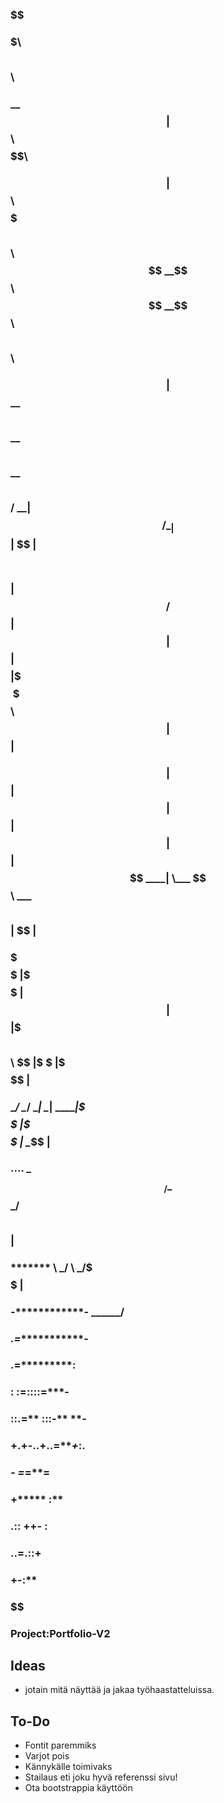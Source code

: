 ### $$$$$$$$$$$$$$$$$$$$$$$$$$$$$$$$$$$$$$$$$$$$$$$$$$$$$$$$$$$$$$$$$$$$$$$$$$
###     $$$$$\                                  $$\       $$\               
###     \__$$ |                               $$$$$$\   $$$$$$\             
###        $$ | $$$$$$\  $$$$$$$\   $$$$$$\  $$  __$$\ $$  __$$\ $$\   $$\  
###        $$ |$$  __$$\ $$  __$$\ $$  __$$\ $$ /  \__|$$ /  \__|$$ |  $$ | 
###  $$\   $$ |$$ /  $$ |$$ |  $$ |$$$$$$$$ |\$$$$$$\  \$$$$$$\  $$ |  $$ | 
### $$ |  $$ |$$ |  $$ |$$ |  $$ |$$   ____| \___ $$\  \___ $$\ $$ |  $$ | 
###  \$$$$$$  |\$$$$$$  |$$ |  $$ |\$$$$$$$\ $$\  \$$ |$$\  \$$ |\$$$$$$$ | 
###   \______/  \______/ \__|  \__| \_______|\$$$$$$  |\$$$$$$  | \____$$ | 
###                      ....                 \_$$  _/  \_$$  _/ $$\   $$ | 
###                    *******                     \ _/      \ _/\$$$$$$  | 
###                -************-                                 \______/  
###             *.=************-               				             
###             **.=***********:             				                 
###             : :=**::::=*****-       					                 
###            ::.=** :::-** **-      					                 
###             +.+-..+..=***+*:.      					                 
###             ***-  =*=****=   					                         
###               +*****  :**     					                         
###                .::  ++- :     					                         
###              ..=**.**::+				 		                         
###               +-:**         					                         
### $$$$$$$$$$$$$$$$$$$$$$$$$$$$$$$$$$$$$$$$$$$$$$$$$$$$$$$$$$$$$$$$$$$$$$$$$$ 

### Project:Portfolio-V2 ###

## Ideas ##
- jotain mitä näyttää ja jakaa työhaastatteluissa.

## To-Do ##
- Fontit paremmiks
- Varjot pois
- Kännykälle toimivaks
- Stailaus eti joku hyvä referenssi sivu!
- Ota bootstrappia käyttöön
